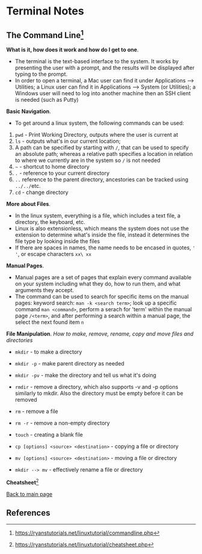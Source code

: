 # Terminal Notes

## The Command Line[^1]

**What is it, how does it work and how do I get to one**.

- The terminal is the text-based interface to the system. It works by presenting the user with a prompt, and the results will be displayed after typing to the prompt.
- In order to open a terminal, a Mac user can find it under Applications --> Utilities; a Linux user can find it in Applications --> System (or Utilities); a Windows user will need to log into another machine then an SSH client is needed (such as Putty)

**Basic Navigation**.

- To get around a linux system, the following commands can be used:

1. `pwd` - Print Working Directory, outputs where the user is current at
2. `ls` - outputs what's in our current location;
3. A path can be specified by starting with `/`, that can be used to specify an absolute path; whereas a relative path specifies a location in relation to where we currently are in the system so `/` is not needed
4. `~` - shortcut to home directory
5. `.` - reference to your current directory
6. `..` reference to the parent directory, ancestories can be tracked using `../../`etc.
7. `cd` - change directory

**More about Files**.

- In the linux system, everything is a file, which includes a text file, a directory, the keyboard, etc. 
- Linux is also extensionless, which means the system does not use the extension to determine what's inside the file, instead it determines the file type by looking inside the files
- If there are spaces in names, the name needs to be encased in quotes, `' '`, or escape characters `xx\ xx`

**Manual Pages**.

- Manual pages are a set of pages that explain every command available on your system including what they do, how to run them, and what arguments they accept.
- The command can be used to search for specific items on the manual pages: keyword search: `man -k <search term>`; look up a specific command `man <command>`, perform a serach for 'term' within the manual page `/<term>`, and after performing a search within a manual page, the select the next found item `n`

**File Manipulation**.
*How to make, remove, rename, copy and move files and directories*

- `mkdir` - to make a directory
- `mkdir -p` - make parent directory as needed
- `mkdir -pv` - make the directory and tell us what it's doing

- `rmdir` - remove a directory, which also supports -v and -p options similarly to mkdir. Also the directory must be empty before it can be removed
- `rm` - remove a file
- `rm -r` - remove a non-empty directory

- `touch` - creating a blank file
- `cp [options] <source> <destination>` - copying a file or directory
- `mv [options] <source> <destination>` - moving a file or directory
- `mkdir --> mv` - effectively rename a file or directory

**Cheatsheet**[^2]

 [Back to main page](https://mirandalu2020.github.io/reading-notes/)

## References

[^1]:https://ryanstutorials.net/linuxtutorial/commandline.php
[^2]:https://ryanstutorials.net/linuxtutorial/cheatsheet.php
